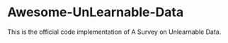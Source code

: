 # Awesome-UnLearnable-Data
This is the official code implementation of A Survey on Unlearnable Data.
